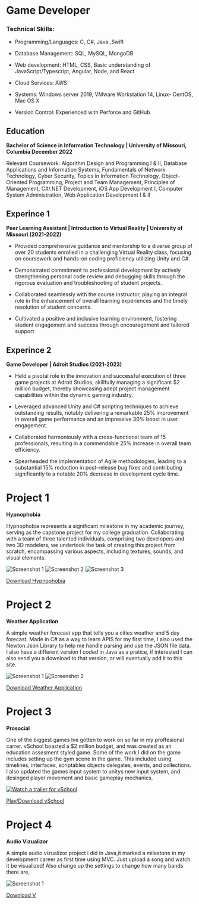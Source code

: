 # Game Developer


### Technical Skills: 

- Programming/Languages: C, C#, Java ,Swift  

- Database Management: SQL, MySQL, MongoDB 

- Web development: HTML, CSS, Basic understanding of JavaScript/Typescript, Angular, Node, and React  

 - Cloud Services: AWS  

- Systems: Windows server 2019, VMware Workstation 14, Linux- CentOS, Mac OS X 

- Version Control: Experienced with Perforce and GitHub  

## Education 
**Bachelor of Science in Information Technology | University of Missouri, Columbia 
December 2022**


Relevant Coursework: Algorithm Design and Programming I & II, Database Applications and Information Systems, 
Fundamentals of Network Technology, Cyber Security, Topics in Information Technology, Object-Oriented Programming, 
Project and Team Management, Principles of Management, C#/.NET Development, iOS App Development I, Computer 
System Administration, Web Application Development I & II  

## Experince 1
**Peer Learning Assistant | Introduction to Virtual Reality | University of Missouri (2021-2022)** 

- Provided comprehensive guidance and mentorship to a diverse group of over 20 students enrolled in a challenging 
Virtual Reality class, focusing on coursework and hands-on coding proficiency utilizing Unity and C#.

- Demonstrated commitment to professional development by actively strengthening personal code review and 
debugging skills through the rigorous evaluation and troubleshooting of student projects.

- Collaborated seamlessly with the course instructor, playing an integral role in the enhancement of overall learning 
experiences and the timely resolution of student concerns.

- Cultivated a positive and inclusive learning environment, fostering student engagement and success through 
encouragement and tailored support

## Experince 2
 **Game Developer | Adroit Studios (2021-2023)**

- Held a pivotal role in the innovation and successful execution of three game projects at Adroit Studios, skillfully 
managing a significant $2 million budget, thereby showcasing adept project management capabilities within the 
dynamic gaming industry. 

- Leveraged advanced Unity and C# scripting techniques to achieve outstanding results, notably delivering a remarkable 
25% improvement in overall game performance and an impressive 30% boost in user engagement. 

- Collaborated harmoniously with a cross-functional team of 15 professionals, resulting in a commendable 25% increase 
in overall team efficiency. 

- Spearheaded the implementation of Agile methodologies, leading to a substantial 15% reduction in post-release bug 
fixes and contributing significantly to a notable 20% decrease in development cycle time. 


# Project 1
**Hypnophobia**

Hypnophobia represents a significant milestone in my academic journey, serving as the capstone project for my college graduation. Collaborating with a team of three talented individuals, comprising 
two developers and two 3D modelers, we undertook the task of creating this project from scratch, encompassing various aspects, including textures, sounds, and visual elements.


![Screenshot 1](/Assets/Images/MainMenu.PNG)
![Screenshot 2](/Assets/Images/house.PNG)
![Screenshot 3](/Assets/Images/Tutorial.PNG)


[Download Hypnophobia](https://drive.google.com/file/d/1Q7MJWnuD_N_L0eWb5BKXBuy2nSm0hWnS/view?usp=sharing)
 


# Project 2
**Weather Application**

A simple weather forecast app that tells you a cities weather and 5 day forecast. Made in  C# as a way to learn APIS for my first time, I also used the Newton.Json Library to help me handle parsing and
use the JSON file data. I also have a different version I coded in Java as a pratice, if interested I can also send you a download to that version, or will eventually add it to this site.

![Screenshot 1](Assets/Images/StartWeatherApp.PNG)
![Screenshot 2](/Assets/Images/DataFill.PNG)


[Download Weather Application](https://drive.google.com/file/d/1Uc7lQZ6kEZlun1EtZn3fLwaFRJX9zG1f/view?usp=drive_link)


# Project 3
**Prosocial**

One of the biggest games Ive gotten to work on so far in my proffesional carrer. vSchool boasted a $2 million budget, and was created as an education assesment styled game.
Some of the work I did on the game includes setting up the gym scene in the game. This included using timelines, interfaces, scriptables objects delegates, events, and collections. I also
updated the games input system to unitys new input system, and desinged player movement and basic gameplay mechanics.


 
[![Watch a trailer for vSchool](https://img.youtube.com/vi/Hfn-XPt76Zc/maxresdefault.jpg)](https://www.youtube.com/watch?v=Hfn-XPt76Zc)

[Play/Download vSchool](https://adroitmu.itch.io/vschool)



# Project 4
**Audio Vizualizor**

A simple audio vizualizor project i did in Java,it marked a milestone in my development career as  first time using MVC. Just upload a song and watch it be visualized! Also change up the settings to
change how many bands there are,

![Screenshot 1](Assets/AudioViz.gif)


[Download V](https://drive.google.com/file/d/1J4nXAdoCWjbXOtTgpXIIIafEMMDxeH45/view?usp=drive_link)
 
